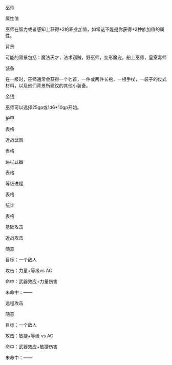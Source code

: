 巫师

属性值

巫师在智力或者感知上获得+2的职业加值，如常这不能是你获得+2种族加值的属性。

背景

可能的背景包括：魔法天才，法术窃贼，野巫师，变形魔宠，船上巫师，皇室毒师

装备

在一级时，巫师通常会获得一个匕首，一件或两件长袍，一根手杖，一袋子的仪式材料，以及他们背景所建议的其他小装备。

金钱

巫师可以选择25gp或1d6*10gp开始。



护甲

表格



近战武器

表格



远程武器

表格



等级进程

表格



统计

表格



基础攻击

近战攻击

随意

目标：一个敌人

攻击：力量+等级vs AC

命中：武器效应+力量伤害

未命中：——



远程攻击

随意

目标：一个敌人

攻击：敏捷+等级 vs AC

命中：武器效应+敏捷伤害

未命中：——





